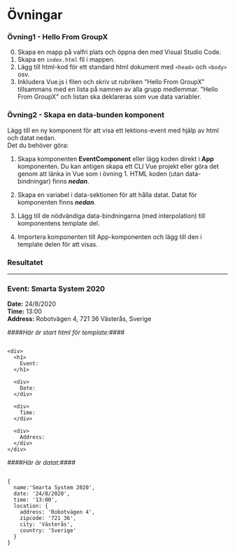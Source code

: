 # Övningar

### Övning1 - Hello From GroupX
0. Skapa en mapp på valfri plats och öppna den med Visual Studio Code.
1. Skapa en `index.html` fil i mappen.
2. Lägg till html-kod för ett standard html dokument med `<head>` och `<body>` osv.
3. Inkludera Vue.js i filen och skriv ut rubriken "Hello From GroupX" tillsammans med en lista på namnen av alla grupp medlemmar.
"Hello From GroupX" och listan ska deklareras som vue data variabler.

### Övning2 - Skapa en data-bunden komponent
Lägg till en ny komponent för att visa ett lektions-event med hjälp av html och datat nedan.<br>
Det du behöver göra:

1. Skapa komponenten **EventComponent** eller lägg koden direkt i **App** komponenten.
Du kan antigen skapa ett CLI Vue projekt eller göra det genom att länka in Vue som i övning 1. 
HTML koden (utan data-bindningar) finns **_nedan_**.

2. Skapa en variabel i data-sektionen för att hålla datat. 
Datat för komponenten finns **_nedan_**.

3. Lägg till de nödvändiga data-bindningarna (med interpolation) till komponentens template del.
  
4. Importera komponenten till App-komponenten och lägg till den i template delen för att visas.

### Resultatet
---
### Event: Smarta System 2020
**Date:** 24/8/2020 <br>
**Time:** 13:00 <br>
**Address:** Robotvägen 4, 721 36 Västerås, Sverige <br>

####_Här är start html för template:_####

```

<div>
  <h1>
    Event:
  </h1>
  
  <div>
    Date:
  </div>
  
  <div>
    Time:
  </div>
  
  <div>
    Address:
  </div>
</div>

```

  

####_Här är datat:_####

```

{
  name:'Smarta System 2020', 
  date: '24/8/2020', 
  time: '13:00', 
  location: { 
    address: 'Robotvägen 4', 
    zipcode: '721 36', 
    city: 'Västerås', 
    country: 'Sverige'
  }
}

```

